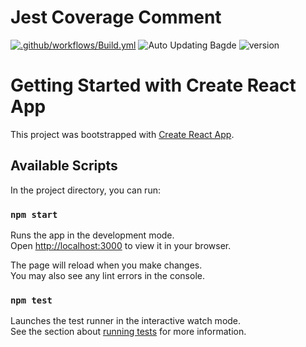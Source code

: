 # Jest Coverage Comment

[![.github/workflows/Build.yml](https://github.com/Tejas9535/Api-App/actions/workflows/Build.yml/badge.svg)](https://github.com/Tejas9535/Api-App/actions/workflows/Build.yml)
![Auto Updating Bagde](https://img.shields.io/endpoint?url=https://gist.githubusercontent.com/Tejas9535/e77941b401d5aace94d442094fb912a7/raw/Api-App__main.json)
![version](https://img.shields.io/github/package-json/v/Tejas9535/Api-App)

# Getting Started with Create React App

This project was bootstrapped with [Create React App](https://github.com/facebook/create-react-app).

## Available Scripts

In the project directory, you can run:

### `npm start`

Runs the app in the development mode.\
Open [http://localhost:3000](http://localhost:3000) to view it in your browser.

The page will reload when you make changes.\
You may also see any lint errors in the console.

### `npm test`

Launches the test runner in the interactive watch mode.\
See the section about [running tests](https://facebook.github.io/create-react-app/docs/running-tests) for more information.
